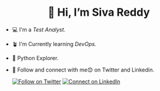 # <h1 align="center">👋 Hi, I’m Siva Reddy</h1>
<!--<p align="center">
     <img width="200" src="https://i.postimg.cc/Dw2SZmrS/save-sivareddy.jpg" alt="Siva Reddy" align="center">
</p>--->

- 💻 I'm a *Test Analyst.*
- 🪴 I'm Currently learning *DevOps.*
- 🐍 Python Explorer.
- 💚 Follow and connect with me😊 on Twitter and Linkedin. 

   [![Follow on Twitter](https://img.shields.io/badge/--twitter?label=Twitter&logo=Twitter&style=social)](https://twitter.com/sivareddy184) 
   [![Connect on LinkedIn](https://img.shields.io/badge/--linkedin?label=LinkedIn&logo=LinkedIn&style=social)](https://www.linkedin.com/in/venkata-siva-reddy-m/)
<!-- [🐦SivaReddy184](https://twitter.com/sivareddy184)---> 
   
<!--<img 
   src="https://github-readme-stats.vercel.app/api?username=SivaReddy184&show_icons=true&theme=tokyonight" 
/>--->
    







<!---
SivaReddy184/SivaReddy184 is a ✨ special ✨ repository because its `README.md` (this file) appears on your GitHub profile.
You can click the Preview link to take a look at your changes.
--->
